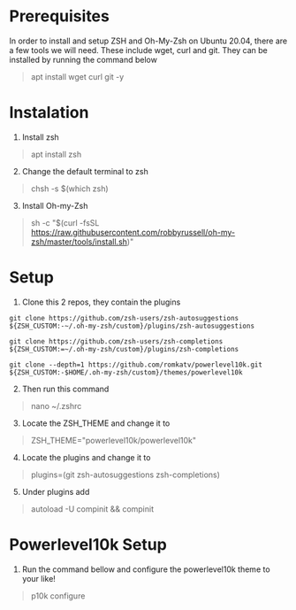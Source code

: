 # Prerequisites
In order to install and setup ZSH and Oh-My-Zsh on Ubuntu 20.04, there are a few tools we will need. These include wget, curl and git. They can be installed by running the command below

> apt install wget curl git -y

# Instalation
1. Install zsh

> apt install zsh

2. Change the default terminal to zsh

> chsh -s $(which zsh)

3. Install Oh-my-Zsh 

> sh -c "$(curl -fsSL https://raw.githubusercontent.com/robbyrussell/oh-my-zsh/master/tools/install.sh)"

# Setup
1. Clone this 2 repos, they contain the plugins

```
git clone https://github.com/zsh-users/zsh-autosuggestions ${ZSH_CUSTOM:-~/.oh-my-zsh/custom}/plugins/zsh-autosuggestions

git clone https://github.com/zsh-users/zsh-completions ${ZSH_CUSTOM:=~/.oh-my-zsh/custom}/plugins/zsh-completions

git clone --depth=1 https://github.com/romkatv/powerlevel10k.git ${ZSH_CUSTOM:-$HOME/.oh-my-zsh/custom}/themes/powerlevel10k

```

2. Then run this command

> nano ~/.zshrc

3. Locate the ZSH_THEME and change it to

> ZSH_THEME="powerlevel10k/powerlevel10k"

4. Locate the plugins and change it to

> plugins=(git zsh-autosuggestions zsh-completions)

5. Under plugins add

> autoload -U compinit && compinit

# Powerlevel10k Setup

1. Run the command bellow and configure the powerlevel10k theme to your like!

> p10k configure
